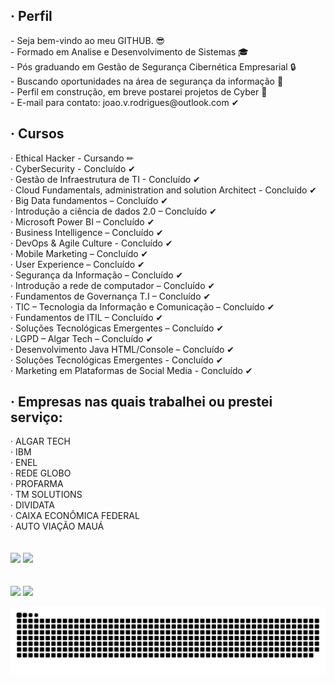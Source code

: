 <h2>· Perfil</h2>
- Seja bem-vindo ao meu GITHUB. 😎 <br>
- Formado em Analise e Desenvolvimento de Sistemas 🎓 <br>
- Pós graduando em Gestão de Segurança Cibernética Empresarial 🔒 <br>
- Buscando oportunidades na área de segurança da informação 🏸 <br>
- Perfil em construção, em breve postarei projetos de Cyber 🙌 <br>
- E-mail para contato: joao.v.rodrigues@outlook.com ✔ <br>



<h2>· Cursos</h2>

· Ethical Hacker - Cursando ✏<br>
· CyberSecurity - Concluído ✔ <br>
· Gestão de Infraestrutura de TI - Concluído ✔ <br>
· Cloud Fundamentals, administration and solution Architect - Concluído ✔ <br>
· Big Data fundamentos – Concluído ✔ <br>
· Introdução a ciência de dados 2.0 – Concluído ✔ <br>
· Microsoft Power BI – Concluído ✔ <br>
· Business Intelligence – Concluído ✔ <br>
· DevOps & Agile Culture - Concluído ✔ <br>
· Mobile Marketing – Concluído ✔ <br>
· User Experience – Concluído ✔ <br>
· Segurança da Informação – Concluído ✔ <br>
· Introdução a rede de computador – Concluído ✔ <br>
· Fundamentos de Governança T.I – Concluído ✔ <br>
· TIC – Tecnologia da Informação e Comunicação – Concluído ✔ <br>
· Fundamentos de ITIL – Concluído ✔ <br>
· Soluções Tecnológicas Emergentes – Concluído ✔ <br>
· LGPD – Algar Tech – Concluído  ✔ <br>
· Desenvolvimento Java HTML/Console – Concluído ✔ <br>
· Soluções Tecnológicas Emergentes - Concluído ✔ <br>
· Marketing em Plataformas de Social Media - Concluído ✔ <br>

<h2>· Empresas nas quais trabalhei ou prestei serviço: </h2>
· ALGAR TECH <br>
· IBM <br>
· ENEL <br> 
· REDE GLOBO <br>
· PROFARMA <br>
· TM SOLUTIONS<br>
· DIVIDATA  <br>
· CAIXA ECONÔMICA FEDERAL <br>
· AUTO VIAÇÃO MAUÁ <br>
<br>
<br>




<div>
  
  <img height="150em" src="https://github-readme-stats.vercel.app/api?username=VictoRodrigues92&show_icons=true&theme=dark&include_all_commits=true&count_private=true"/>


  <img height="150em" src="https://github-readme-stats.vercel.app/api/top-langs/?username=VictoRodrigues92&layout=compact&langs_count=7&theme=dark"/>

<div>
  <a href="https://github.com/VictorRodrigues92">
 </div>
 <br>
<div  align="center"> 
  <div style="display: inline_block"><br>
    
</div>


    
</div>
  <a href="https://www.instagram.com/joaovictor_ti/" target="_blank"><img src="https://img.shields.io/badge/-Instagram-%23E4405F?style=for-the-badge&logo=instagram&logoColor=white" target="_blank"></a>
  <a href="https://www.linkedin.com/in/victor-rodrigues-05980b147/" target="_blank"><img src="https://img.shields.io/badge/-LinkedIn-%230077B5?style=for-the-badge&logo=linkedin&logoColor=white" target="_blank"></a> 
 
![Snake animation](https://raw.githubusercontent.com/Platane/snk/output/github-contribution-grid-snake.svg)
 
</div>
 
